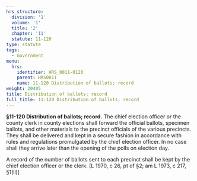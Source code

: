```yaml
---
hrs_structure:
  division: '1'
  volume: '1'
  title: '2'
  chapter: '11'
  statute: 11-120
type: statute
tags:
  - Government
menu:
  hrs:
    identifier: HRS_0011-0120
    parent: HRS0011
    name: 11-120 Distribution of ballots; record
weight: 20405
title: Distribution of ballots; record
full_title: 11-120 Distribution of ballots; record
---
```

**§11-120 Distribution of ballots; record.** The chief election officer or the county clerk in county elections shall forward the official ballots, specimen ballots, and other materials to the precinct officials of the various precincts. They shall be delivered and kept in a secure fashion in accordance with rules and regulations promulgated by the chief election officer. In no case shall they arrive later than the opening of the polls on election day.

A record of the number of ballots sent to each precinct shall be kept by the chief election officer or the clerk. [L 1970, c 26, pt of §2; am L 1973, c 217, §1(ll)]